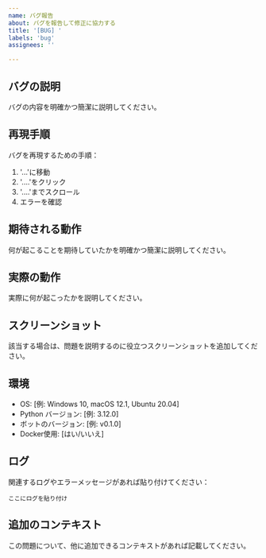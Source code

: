 ```yaml
---
name: バグ報告
about: バグを報告して修正に協力する
title: '[BUG] '
labels: 'bug'
assignees: ''

---
```


## バグの説明
バグの内容を明確かつ簡潔に説明してください。

## 再現手順
バグを再現するための手順：
1. '...'に移動
2. '....'をクリック
3. '....'までスクロール
4. エラーを確認

## 期待される動作
何が起こることを期待していたかを明確かつ簡潔に説明してください。

## 実際の動作
実際に何が起こったかを説明してください。

## スクリーンショット
該当する場合は、問題を説明するのに役立つスクリーンショットを追加してください。

## 環境
- OS: [例: Windows 10, macOS 12.1, Ubuntu 20.04]
- Python バージョン: [例: 3.12.0]
- ボットのバージョン: [例: v0.1.0]
- Docker使用: [はい/いいえ]

## ログ
関連するログやエラーメッセージがあれば貼り付けてください：
```
ここにログを貼り付け
```

## 追加のコンテキスト
この問題について、他に追加できるコンテキストがあれば記載してください。
